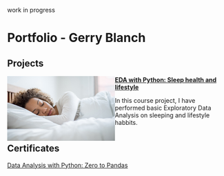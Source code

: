 work in progress

# Portfolio - Gerry Blanch

## Projects

<img align="left" width="250" height="150" src="https://github.com/GBlanch/Portfolio/blob/main/0.files/0.Practice-work-projects/0.FCC/oviahealth_TM.jpg"> **[EDA with Python:
Sleep health and lifestyle](https://jovian.com/g-blandugar/course-project-exploratory-data-analysis-03aug2023)**

In this course project, I have performed basic Exploratory Data Analysis on sleeping and lifestyle habbits.



#



## Certificates

[Data Analysis with Python: Zero to Pandas](https://github.com/GBlanch/Portfolio/blob/main/0.files/1.Certificates/0.FCC/Jovian_with_FFC_certificate%20_GBA.pdf)



